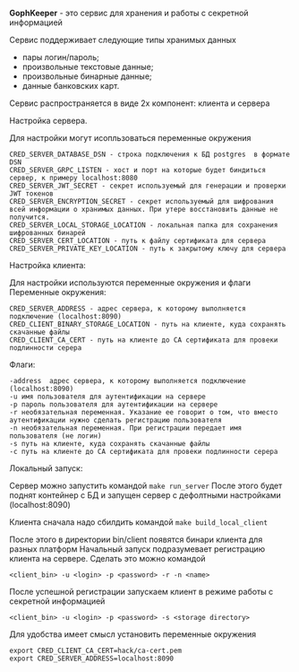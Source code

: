 **GophKeeper** - это сервис для хранения и работы с секретной информацией

Сервис поддерживает следующие типы хранимых данных
- пары логин/пароль;
- произвольные текстовые данные;
- произвольные бинарные данные;
- данные банковских карт.

Сервис распространяется в виде 2х компонент: клиента и сервера

Настройка сервера.

Для настройки могут исопльзоваться переменные окружения 

```
CRED_SERVER_DATABASE_DSN - строка подключения к БД postgres  в формате DSN
CRED_SERVER_GRPC_LISTEN - хост и порт на которые будет биндиться сервер, к примеру localhost:8080
CRED_SERVER_JWT_SECRET - секрет используемый для генерации и проверки JWT токенов
CRED_SERVER_ENCRYPTION_SECRET - секрет используемый для шифрования всей информации о хранимых данных. При утере восстановить данные не получится.
CRED_SERVER_LOCAL_STORAGE_LOCATION - локальная папка для сохранения шифрованных бинарей
CRED_SERVER_CERT_LOCATION - путь к файлу сертификата для сервера
CRED_SERVER_PRIVATE_KEY_LOCATION - путь к закрытому ключу для сервера
```

Настройка клиента:

Для настройки используются переменные окружения и флаги
Переменные окружения:
```
CRED_SERVER_ADDRESS - адрес сервера, к которому выполняется подключение (localhost:8090)
CRED_CLIENT_BINARY_STORAGE_LOCATION - путь на клиенте, куда сохранять скачанные файлы
CRED_CLIENT_CA_CERT - путь на клиенте до CA сертификата для провеки подлинности серера
```

Флаги:

```
-address  адрес сервера, к которому выполняется подключение (localhost:8090)
-u имя пользователя для аутентификации на сервере
-p пароль пользователя для аутентификации на сервере
-r необязательная переменная. Указание ее говорит о том, что вместо аутентификации нужно сделать регистрацию пользователя
-n необязательная переменная. При регистрации передает имя пользователя (не логин)
-s путь на клиенте, куда сохранять скачанные файлы
-с путь на клиенте до CA сертификата для провеки подлинности серера
```

Локальный запуск:

Сервер можно запустить командой `make run_server` 
После этого будет поднят контейнер с БД и запущен сервер с дефолтными настройками (localhost:8090)

Клиента сначала надо сбилдить командой `make build_local_client`

После этого в директории bin/client появятся бинари клиента для разных платформ
Начальный запуск подразумевает регистрацию клиента на сервере. Сделать это можно командой

`<client_bin> -u <login> -p <password> -r -n <name>`

После успешной регистрации запускаем клиент в режиме работы с секретной информацией 

`<client_bin> -u <login> -p <password> -s <storage directory>`

Для удобства имеет смысл установить переменные окружения
```
export CRED_CLIENT_CA_CERT=hack/ca-cert.pem
export CRED_SERVER_ADDRESS=localhost:8090
```
